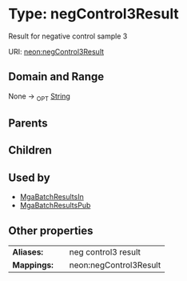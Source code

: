 
# Type: negControl3Result


Result for negative control sample 3

URI: [neon:negControl3Result](https://data.neonscience.org/negControl3Result)


## Domain and Range

None ->  <sub>OPT</sub> [String](types/String.md)

## Parents


## Children


## Used by

 * [MgaBatchResultsIn](MgaBatchResultsIn.md)
 * [MgaBatchResultsPub](MgaBatchResultsPub.md)

## Other properties

|  |  |  |
| --- | --- | --- |
| **Aliases:** | | neg control3 result |
| **Mappings:** | | neon:negControl3Result |

